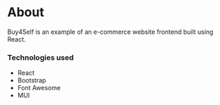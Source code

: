 
# About

Buy4Self is an example of an e-commerce website frontend built using React.

### Technologies used

 - React
 - Bootstrap
 - Font Awesome
 - MUI
  
